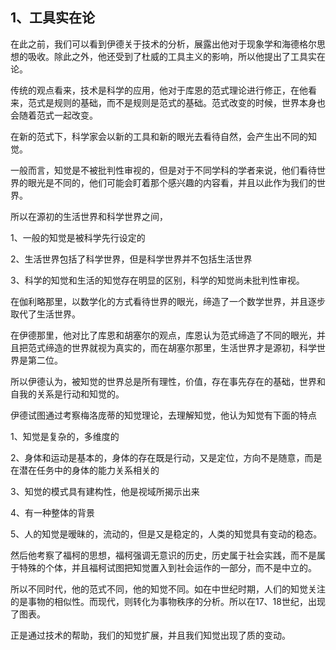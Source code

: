 <h2>1、工具实在论</h2><p data-pid="dSfUdmce">在此之前，我们可以看到伊德关于技术的分析，展露出他对于现象学和海德格尔思想的吸收。除此之外，他还受到了杜威的工具主义的影响，所以他提出了工具实在论。</p><p data-pid="nmcUkl6w">传统的观点看来，技术是科学的应用，他对于库恩的范式理论进行修正，在他看来，范式是规则的基础，而不是规则是范式的基础。范式改变的时候，世界本身也会随着范式一起改变。</p><p data-pid="K9hXY7gY">在新的范式下，科学家会以新的工具和新的眼光去看待自然，会产生出不同的知觉。</p><p data-pid="J3JscTOi">一般而言，知觉是不被批判性审视的，但是对于不同学科的学者来说，他们看待世界的眼光是不同的，他们可能会盯着那个感兴趣的内容看，并且以此作为我们的世界。</p><p data-pid="7nzvxY5K">所以在源初的生活世界和科学世界之间，</p><p data-pid="vXi860DS">1、一般的知觉是被科学先行设定的</p><p data-pid="t9S3OCbV">2、生活世界包括了科学世界，但是科学世界并不包括生活世界</p><p data-pid="TuzJQj6m">3、科学的知觉和生活的知觉存在明显的区别，科学的知觉尚未批判性审视。</p><p data-pid="l0y8h4pb">在伽利略那里，以数学化的方式看待世界的眼光，缔造了一个数学世界，并且逐步取代了生活世界。</p><p data-pid="8dnoZLNY">在伊德那里，他对比了库恩和胡塞尔的观点，库恩认为范式缔造了不同的眼光，并且把范式缔造的世界就视为真实的，而在胡塞尔那里，生活世界才是源初，科学世界是第二位。</p><p data-pid="T-BANqrY">所以伊德认为，被知觉的世界总是所有理性，价值，存在事先存在的基础，世界和自我的关系是行动和知觉的。</p><p data-pid="KvN6Ig2I">伊德试图通过考察梅洛庞蒂的知觉理论，去理解知觉，他认为知觉有下面的特点</p><p data-pid="TQMPkcGo">1、知觉是复杂的，多维度的</p><p data-pid="aBfcDp58">2、身体和运动是基本的，身体的存在既是行动，又是定位，方向不是随意，而是在潜在任务中的身体的能力关系相关的</p><p data-pid="Og4kqek7">3、知觉的模式具有建构性，他是视域所揭示出来</p><p data-pid="iDOyU9UU">4、有一种整体的背景</p><p data-pid="M6oy7HOc">5、人的知觉是暧昧的，流动的，但是又是稳定的，人类的知觉具有变动的稳态。</p><p data-pid="2Pk6xq0i">然后他考察了福柯的思想，福柯强调无意识的历史，历史属于社会实践，而不是属于特殊的个体，并且福柯试图把知觉置入到社会运作的一部分，而不是中立的。</p><p data-pid="kUtGkeRf">所以不同时代，他的范式不同，他的知觉不同。如在中世纪时期，人们的知觉关注的是事物的相似性。而现代，则转化为事物秩序的分析。所以在17、18世纪，出现了图表。</p><p data-pid="Hfo0CXto">正是通过技术的帮助，我们的知觉扩展，并且我们知觉出现了质的变动。</p><p></p>
